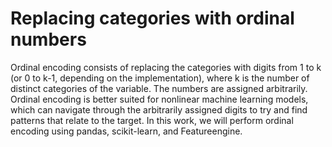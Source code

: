 # **Replacing categories with ordinal numbers**

Ordinal encoding consists of replacing the categories with digits from 1 to k (or 0 to k-1,
depending on the implementation), where k is the number of distinct categories of the
variable. The numbers are assigned arbitrarily. Ordinal encoding is better suited for nonlinear machine learning models, which can navigate through the arbitrarily assigned digits
to try and find patterns that relate to the target.
In this work, we will perform ordinal encoding using pandas, scikit-learn, and Featureengine.
